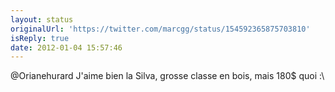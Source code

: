 ```yaml
---
layout: status
originalUrl: 'https://twitter.com/marcgg/status/154592365875703810'
isReply: true
date: 2012-01-04 15:57:46
---
```


@Orianehurard J'aime bien la Silva, grosse classe en bois, mais 180$ quoi :\
